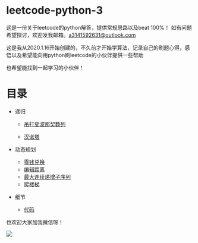 # leetcode-python-3
这是一份关于leetcode的python解答，提供常规思路以及beat 100%！
如有问题希望探讨，欢迎发我邮箱。a3141592631@outlook.com

这是我从2020.1.16开始创建的，不久前才开始学算法，记录自己的刷题心得，感悟以及希望能向用python刷leetcode的小伙伴提供一些帮助

也希望能找到一起学习的小伙伴！



# 目录

* 递归
  * [吊打斐波那契数列](md/fibo.md)
  
  * [汉诺塔](md/hano.md)

* 动态规划
   * [零钱兑换](md/coin.md)
   * [编辑距离](md/dis.md)
   * [最大连续递增子序列](md/sub.md)
   * [爬楼梯](md/stairs.md)









 * 细节
   * [代码](md/small.md) 








































也欢迎大家加我微信呀！  

![](https://github.com/sherlcok314159/leetcode-python-3/blob/main/Images/vx.jpg)
